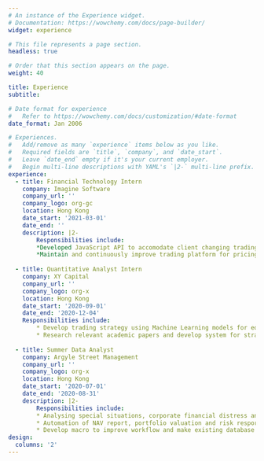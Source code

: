 ```yaml
---
# An instance of the Experience widget.
# Documentation: https://wowchemy.com/docs/page-builder/
widget: experience

# This file represents a page section.
headless: true

# Order that this section appears on the page.
weight: 40

title: Experience
subtitle:

# Date format for experience
#   Refer to https://wowchemy.com/docs/customization/#date-format
date_format: Jan 2006

# Experiences.
#   Add/remove as many `experience` items below as you like.
#   Required fields are `title`, `company`, and `date_start`.
#   Leave `date_end` empty if it's your current employer.
#   Begin multi-line descriptions with YAML's `|2-` multi-line prefix.
experience:
  - title: Financial Technology Intern
    company: Imagine Software
    company_url: ''
    company_logo: org-gc
    location: Hong Kong
    date_start: '2021-03-01'
    date_end: ''
    description: |2-
        Responsibilities include:
        *Developed JavaScript API to accomodate client changing trading strategies with appropirate risk analytics and data aggregation tools
        *Maintain and continuously improve trading platform for pricing complex financial products using Excel Wrapper and autopricer
        
  - title: Quantitative Analyst Intern
    company: XY Capital
    company_url: ''
    company_logo: org-x
    location: Hong Kong
    date_start: '2020-09-01'
    date_end: '2020-12-04'
    Responsibilities include:
        * Develop trading strategy using Machine Learning models for equity and futures market with Sharpe Ratio above 2
        * Research relevant academic papers and develop system for strategy backtesting automation through Python
    
  - title: Summer Data Analyst
    company: Argyle Street Management
    company_url: ''
    company_logo: org-x
    location: Hong Kong
    date_start: '2020-07-01'
    date_end: '2020-08-31'
    description: |2-
        Responsibilities include:
        * Analysing special situations, corporate financial distress and restructuring.
        * Automation of NAV report, portfolio valuation and risk resports using VBA
        * Develop macro to improve workflow and make existing database more streamlined
design:
  columns: '2'
---
```

